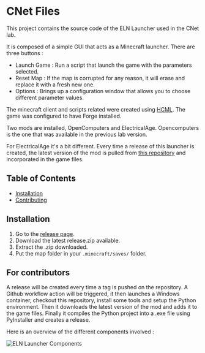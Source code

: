 # CNet Files

This project contains the source code of the ELN Launcher used in the CNet lab.

It is composed of a simple GUI that acts as a Minecraft launcher. There are three buttons : 
- Launch Game : Run a script that launch the game with the parameters selected.
- Reset Map : If the map is corrupted for any reason, it will erase and replace it with a fresh new one.
- Options : Brings up a configuration window that allows you to choose different parameter values.

The minecraft client and scripts related were created using [HCML](https://hmcl.huangyuhui.net/download). The game was configured to have Forge installed.

Two mods are installed, OpenComputers and ElectricalAge. Opencomputers is the one that was available in the previous lab version.

For ElectricalAge it's a bit different. Every time a release of this launcher is created, the latest version of the mod is pulled from [this repository](https://github.com/axalppro/ElectricalAge/) and incorporated in the game files.

## Table of Contents

- [Installation](#installation)
- [Contributing](#for-contributors)

## Installation

1. Go to the [release page](https://github.com/axalppro/cnet_eln_launcher/releases).
2. Download the latest release.zip available.
3. Extract the .zip downloaded.
4. Put the map folder in your `.minecraft/saves/` folder.

## For contributors

A release will be created every time a tag is pushed on the repository.
A Github workflow action will be triggered, it then launches a Windows container, checkout this repository, install some tools and setup the Python environment.
Then it downloads the latest version of the mod and adds it to the game files.
Finally it compiles the Python project into a .exe file using PyInstaller and creates a release.

Here is an overview of the different components involved : 

![ELN Launcher Components](/doc/overview.png)

